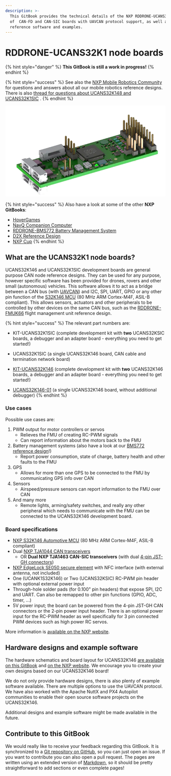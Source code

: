```yaml
---
description: >-
  This GitBook provides the technical details of the NXP RDDRONE-UCANS32K1 famly
  of  CAN-FD and CAN-SIC boards with UAVCAN protocol support, as well as
  reference software and examples.
---
```


# RDDRONE-UCANS32K1 node boards

{% hint style="danger" %}
**This GitBook is still a work in progress!**
{% endhint %}

{% hint style="success" %}
See also the [NXP Mobile Robotics Community ](https://community.nxp.com/community/mobilerobotics)for questions and answers about all our mobile robotics reference designs. There is also [thread for questions about UCANS32K148 and UCANS32K1SIC](https://community.nxp.com/thread/534837) .
{% endhint %}

![](.gitbook/assets/ucans32k146_3d_render.png)

{% hint style="success" %}
Also have a look at some of the other **NXP GitBooks**:  
- [HoverGames](https://nxp.gitbook.io/hovergames/)  
- [NavQ Companion Computer](https://nxp.gitbook.io/8mmnavq/)  
- [RDDRONE-BMS772 Battery Management System](https://nxp.gitbook.io/rddrone-bms772/)  
- [D2X Reference Design](https://nxp.gitbook.io/d2x/)  
- [NXP Cup](https://nxp.gitbook.io/nxp-cup-hardware-reference-alamak/)
{% endhint %}

## What are the UCANS32K1 node boards?

UCANS32K146 and UCANS32K1SIC development boards are general purpose CAN node reference designs. They can be used for any purpose, however specific software has been provided for drones, rovers and other small \(autonomous\) vehicles. This software allows it to act as a bridge between a CAN bus \(with [UAVCAN](https://uavcan.org/)\) and I2C, SPI, UART, GPIO or any other pin function of the [S32K146 MCU](https://www.nxp.com/products/processors-and-microcontrollers/arm-microcontrollers/s32k-automotive-mcus/s32k1-microcontrollers-for-general-purpose:S32K) \(80 MHz ARM Cortex-M4F, ASIL-B compliant\). This allows sensors, actuators and other peripherals to be controlled by other devices on the same CAN bus, such as the [RDDRONE-FMUK66](https://www.nxp.com/design/designs/px4-robotic-drone-fmu-rddrone-fmuk66:RDDRONE-FMUK66) flight management unit reference design.

{% hint style="success" %}
The relevant part numbers are:

* KIT-UCANS32K1SIC \(complete development kit with **two** UCANS32KSIC boards, a debugger and an adapter board - everything you need to get started!\)
* UCANS32K1SIC \(a single UCANS32K146 board, CAN cable and termination network board\)



* [KIT-UCANS32K146](https://www.nxp.com/part/KIT-UCANS32K146#/) \(complete development kit with **two** UCANS32K146 boards, a debugger and an adapter board - everything you need to get started!\)
* [UCANS32K146-01](https://www.nxp.com/part/UCANS32K146-01#/)  \(a single UCANS32K146 board, without additional debugger\)
{% endhint %}

### Use cases

Possible use cases are:

1. PWM output for motor controllers or servos
   * Relieves the FMU of creating RC-PWM signals
   * Can report information about the motors back to the FMU
2. Battery management systems \(also have a look at our [BMS772 reference design](https://nxp.gitbook.io/rddrone-bms772/)!\)
   * Report power consumption, state of charge, battery health and other faults to the FMU
3. GPS
   * Allows for more than one GPS to be connected to the FMU by communicating GPS info over CAN
4. Sensors
   * Airspeed/pressure sensors can report information to the FMU over CAN
5. And many more
   * Remote lights, arming/safety switches, and really any other peripheral which needs to communicate with the FMU can be connected to the UCANS32K146 development board.

### Board specifications

* [NXP S32K146 Automotive MCU](https://www.nxp.com/products/processors-and-microcontrollers/arm-microcontrollers/s32k-automotive-mcus/s32k1-microcontrollers-for-general-purpose:S32K) \(80 MHz ARM Cortex-M4F, ASIL-B compliant\)
* Dual [NXP TJA1044 CAN transceivers](https://www.nxp.com/products/interfaces/can-transceivers/can-with-flexible-data-rate/high-speed-can-transceiver-with-standby-mode-mantis-family:TJA1044) 
  * OR **Dual NXP TJA1463 CAN-SIC transceivers** \(with dual [4-pin JST-GH connectors](https://github.com/pixhawk/Pixhawk-Standards/blob/master/DS-009%20Pixhawk%20Connector%20Standard.pdf)\)
* [NXP EdgeLock SE050 secure element](https://www.nxp.com/products/security-and-authentication/authentication/edgelock-se050-plug-trust-secure-element-family-enhanced-iot-security-with-maximum-flexibility:SE050) with NFC interface \(with external antenna, not included\)
* One \(UCANK1S32K146\) or Two \(UCANS32KSIC\) RC-PWM  pin header with optional external power input
* Through-hole solder pads \(for 0.100" pin headers\) that expose SPI, I2C and UART. Can also be remapped to other pin functions \(GPIO, ADC, timer, ...\)
* 5V power input; the board can be powered from the 4-pin JST-GH CAN connectors or the 2-pin power input header. There is an optional power input for the RC-PWM header as well specifically for 3 pin connected PWM devices such as high power RC servos.

More information is [available on the NXP website](https://www.nxp.com/design/development-boards/automotive-development-platforms/s32k-mcu-platforms/can-fd-development-system-for-drones-rovers-and-mobile-robotics:UCANS32K146#t990).

## Hardware designs and example software

The hardware schematics and board layout for UCANS32K146 [are available on this GitBook](hardware/schematics-and-designs.md) and [on the NXP website](https://www.nxp.com/design/development-boards/automotive-development-platforms/s32k-mcu-platforms/can-fd-development-system-for-drones-rovers-and-mobile-robotics:UCANS32K146#t990). We encourage you to create your own designs based on our UCANS32K146 board! 

We do not only provide hardware designs, there is also plenty of example software available. There are multiple options to use the UAVCAN protocol. We have also worked with the Apache NuttX and PX4 Autopilot communities to enable their open source software projects on the UCANS32K146. 

Additional designs and example software might be made available in the future.

## Contribute to this GitBook

We would really like to receive your feedback regarding this GitBook. It is synchronized to a [Git repository on GitHub](https://github.com/NXPHoverGames/GitBook-UCANS32K146), so you can just open an issue. If you want to contribute you can also open a pull request. The pages are written using an extended version of [Markdown](https://www.markdownguide.org/), so it should be pretty straightforward to add sections or even complete pages!

